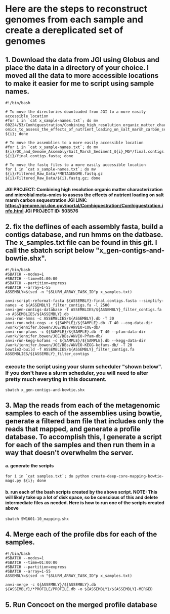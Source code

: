 # Here are  the steps to reconstruct genomes from each sample and create a dereplicated set of genomes
## 1. Download the data from JGI using Globus and place the data in a directory of your choice. I moved all the data to more accessible locations to make it easier for me to script using sample names.

    #!/bin/bash

    # To move the directories downloaded from JGI to a more easily accessible location
    #for i in `cat x_sample-names.txt`; do mv 60224/53/Comhiguestration/Combining_high_resolution_organic_matter_characterization_and_microbial_meta-omics_to_assess_the_effects_of_nutrient_loading_on_salt_marsh_carbon_sequestration__Salt_Marsh_Sediment_${i}* ${i}; done

    # To move the assemblies to a more easily accessible location
    #for i in `cat x_sample-names.txt`; do mv ${i}/QC_and_Genome_Assembly/Salt_Marsh_Sediment_${i}_MG*/final.contigs.fasta ${i}/final.contigs.fasta; done

    # To move the fastq files to a more easily accessible location
    for i in `cat x_sample-names.txt`; do mv ${i}/Filtered_Raw_Data/*METAGENOME.fastq.gz ${i}/Filtered_Raw_Data/${i}.fastq.gz; done

####  JGI PROJECT: Combining high resolution organic matter characterization and microbial meta-omics to assess the effects of nutrient loading on salt marsh carbon sequestration JGI LINK: https://genome.jgi.doe.gov/portal/Comhiguestration/Comhiguestration.info.html JGI PROJECT ID: 503576


## 2. fix the deflines of each assembly fasta, build a contigs database, and run hmms on the datbase. The x_samples.txt file can be found in this git. I call the sbatch script below "x_gen-contigs-and-bowtie.shx".

    #!/bin/bash
    #SBATCH --nodes=1
    #SBATCH --time=01:00:00
    #SBATCH --partition=express
    #SBATCH --array=1-55
    ASSEMBLY=$(sed -n "$SLURM_ARRAY_TASK_ID"p x_samples.txt)
 
    anvi-script-reformat-fasta ${ASSEMBLY}-final.contigs.fasta --simplify-names -o ${ASSEMBLY}_filter_contigs.fa -l 2500
    anvi-gen-contigs-database -f ASSEMBLIES/${ASSEMBLY}_filter_contigs.fa -o ASSEMBLIES/${ASSEMBLY}.db
    anvi-run-hmms -c ASSEMBLIES/${ASSEMBLY}.db -T 30
    anvi-run-ncbi-cogs -c ${SAMPLE}/${SAMPLE}.db -T 40 --cog-data-dir /work/jennifer.bowen/JOE/DBs/ANVIO-COG-db/
    anvi-run-pfams -c ${SAMPLE}/${SAMPLE}.db -T 40 --pfam-data-dir /work/jennifer.bowen/JOE/DBs/ANVIO-Pfam-db/
    anvi-run-kegg-kofams -c ${SAMPLE}/${SAMPLE}.db --kegg-data-dir /work/jennifer.bowen/JOE/DBs/ANVIO-KEGG-kofams-db/ -T 20
    bowtie2-build -f ASSEMBLIES/${ASSEMBLY}_filter_contigs.fa ASSEMBLIES/${ASSEMBLY}_filter_contigs

### execute the script using your slurm scheduler "shown below". If you don't have a slurm scheduler, you will need to alter pretty much everyting in this document.

    sbatch x_gen-contigs-and-bowtie.shx

##  3. Map the reads from each of the metagenomic samples to each of the assemblies using bowtie, generate a filtered bam file that includes only the reads that mapped, and generate a profile database. To accomplish this, I generate a script for each of the samples and then run them in a way that doesn't overwhelm the server. 

#### a. generate the scripts

    for i in `cat samples.txt`; do python create-deep-core-mapping-bowtie-mags.py ${i}; done
   
#### b. run each of the bash scripts created by the above script. NOTE: This will likely take up a lot of disk space, so be conscious of this and delete intermediate files as needed. Here is how to run one of the scripts created above

    sbatch SW1601-10_mapping.shx

## 4. Merge each of the profile dbs for each of the samples.

    #!/bin/bash
    #SBATCH --nodes=1
    #SBATCH --time=01:00:00
    #SBATCH --partition=express
    #SBATCH --array=1-55
    ASSEMBLY=$(sed -n "$SLURM_ARRAY_TASK_ID"p x_samples.txt)
 
    anvi-merge -c ${ASSEMBLY}/${ASSEMBLY}.db ${ASSEMBLY}/*PROFILE/PROFILE.db -o ${ASSEMBLY}/${ASSEMBLY}-MERGED

## 5. Run Concoct on the merged profile database 

    


    

